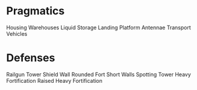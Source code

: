 # Pragmatics

Housing
Warehouses
Liquid Storage
Landing Platform
Antennae
Transport Vehicles
# Defenses

Railgun Tower
Shield Wall
Rounded Fort
Short Walls
Spotting Tower
Heavy Fortification
Raised Heavy Fortification